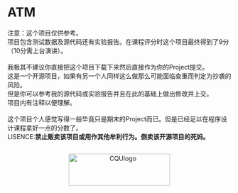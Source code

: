 # ATM
注意：这个项目仅供参考。
<br>项目包含测试数据及源代码还有实验报告。在课程评分时这个项目最终得到了9分（10分需上台演讲）。
<br><br>我极其不建议你直接把这个项目下载下来然后直接作为你的Project提交。<br>这是一个开源项目，如果有另一个人同样这么做那么可能面临查重而判定为抄袭的风险。
<br>但是你可以参考我的源代码或实验报告并且在此的基础上做出修改并上交。
<br>项目内有注释以便理解。
<br><br>这个项目个人感觉写得一般毕竟只是期末的Project而已。但是已经足以在程序设计课程拿好一点的分数了。
<br>LISENCE:**禁止贩卖该项目或用作其他牟利行为。倒卖该开源项目的死妈。**
##
<div align="center">
  <a href="https://cqu.edu.cn"><img src="https://www2.cqu.edu.cn/Uploads/CQUmain/nowvi.png" width="227.2" height="71.7" alt="CQUlogo"></a>
  <br>
</div>
